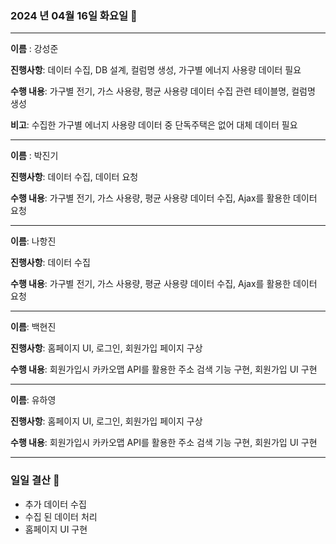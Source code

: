 ### 2024 년 04월 16일 화요일 📅

---

**이름** : 강성준

**진행사항**:  데이터 수집, DB 설계, 컬럼명 생성, 가구별 에너지 사용량 데이터 필요 

**수행 내용**:  가구별 전기, 가스 사용량, 평균 사용량 데이터 수집 관련 테이블명, 컬럼명 생성  

**비고**:  수집한 가구별 에너지 사용량 데이터 중 단독주택은 없어 대체 데이터 필요

---

**이름** : 박진기

**진행사항**:  데이터 수집, 데이터 요청

**수행 내용**: 가구별 전기, 가스 사용량, 평균 사용량 데이터 수집, Ajax를 활용한 데이터 요청 

---

**이름**: 나항진

**진행사항**: 데이터 수집

**수행 내용**: 가구별 전기, 가스 사용량, 평균 사용량 데이터 수집, Ajax를 활용한 데이터 요청 

---

**이름**: 백현진

**진행사항**:  홈페이지 UI, 로그인, 회원가입 페이지 구상

**수행 내용**:  회원가입시 카카오맵 API를 활용한 주소 검색 기능 구현, 회원가입 UI 구현

---

**이름**: 유하영

**진행사항**: 홈페이지 UI, 로그인, 회원가입 페이지 구상

**수행 내용**: 회원가입시 카카오맵 API를 활용한 주소 검색 기능 구현, 회원가입 UI 구현

---

### 일일 결산 📝

- 추가 데이터 수집
- 수집 된 데이터 처리
- 홈페이지 UI 구현